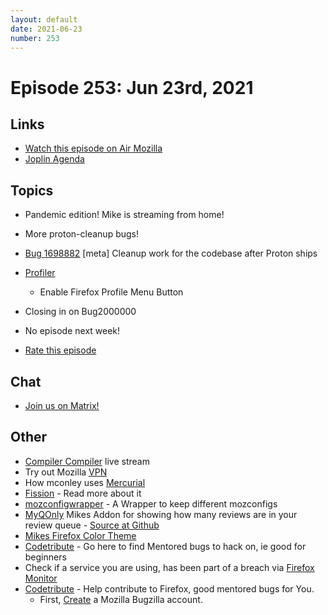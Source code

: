 ```yaml
---
layout: default
date: 2021-06-23
number: 253
---
```


# Episode 253: Jun 23rd, 2021

## Links
* [Watch this episode on Air Mozilla](https://mzl.la/joy-of-coding-2021-06-23)
* [Joplin Agenda](https://mikeconley.ca/joc/agendas/Episode-0253.html)

## Topics
* Pandemic edition! Mike is streaming from home!
* More proton-cleanup bugs!
* [Bug 1698882](https://bugzilla.mozilla.org/show_bug.cgi?id=1698882) [meta] Cleanup work for the codebase after Proton ships
* [Profiler](https://profiler.firefox.com)
  - Enable Firefox Profile Menu Button
* Closing in on Bug2000000
* No episode next week!

* [Rate this episode](https://forms.gle/uK49A7qdqnkmHMr77)

## Chat
* [Join us on Matrix!](https://matrix.to/#/!enWuAmKDOEEPYejXRk:mozilla.org?via=mozilla.org&via=raim.ist)

## Other
* [Compiler Compiler](https://www.twitch.tv/codehag) live stream
* Try out Mozilla [VPN](https://vpn.mozilla.org/)
* How mconley uses [Mercurial](https://mikeconley.github.io/documents/How_mconley_uses_Mercurial_for_Mozilla_code)
* [Fission](https://firefox-source-docs.mozilla.org/dom/dom/Fission.html) - Read more about it
* [mozconfigwrapper](https://github.com/ahal/mozconfigwrapper) - A Wrapper to keep different mozconfigs
* [MyQOnly](https://addons.mozilla.org/en-US/firefox/addon/myqonly/) Mikes Addon for showing how many reviews are in your review queue - [Source at Github](https://github.com/mikeconley/myqonly)
* [Mikes Firefox Color Theme](https://addons.mozilla.org/en-US/firefox/addon/electricbluegaloo/)
* [Codetribute](https://codetribute.mozilla.org/) - Go here to find Mentored bugs to hack on, ie good for beginners
* Check if a service you are using, has been part of a breach via [Firefox Monitor](https://monitor.firefox.com/breaches)
* [Codetribute](https://codetribute.mozilla.org/) - Help contribute to Firefox, good mentored bugs for You.
  - First, [Create](https://bugzilla.mozilla.org/createaccount.cgi) a Mozilla Bugzilla account.

